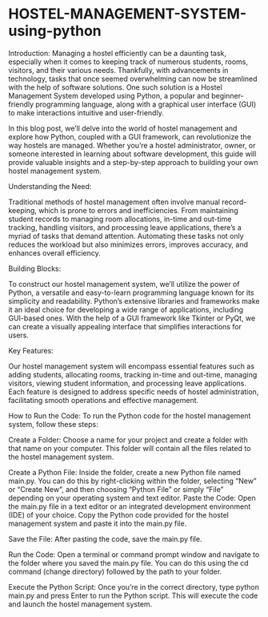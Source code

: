 # HOSTEL-MANAGEMENT-SYSTEM-using-python
Introduction:
Managing a hostel efficiently can be a daunting task, especially when it comes to keeping track of numerous students, rooms, visitors, and their various needs. Thankfully, with advancements in technology, tasks that once seemed overwhelming can now be streamlined with the help of software solutions. One such solution is a Hostel Management System developed using Python, a popular and beginner-friendly programming language, along with a graphical user interface (GUI) to make interactions intuitive and user-friendly.

In this blog post, we’ll delve into the world of hostel management and explore how Python, coupled with a GUI framework, can revolutionize the way hostels are managed. Whether you’re a hostel administrator, owner, or someone interested in learning about software development, this guide will provide valuable insights and a step-by-step approach to building your own hostel management system.

Understanding the Need:

Traditional methods of hostel management often involve manual record-keeping, which is prone to errors and inefficiencies. From maintaining student records to managing room allocations, in-time and out-time tracking, handling visitors, and processing leave applications, there’s a myriad of tasks that demand attention. Automating these tasks not only reduces the workload but also minimizes errors, improves accuracy, and enhances overall efficiency.

Building Blocks:

To construct our hostel management system, we’ll utilize the power of Python, a versatile and easy-to-learn programming language known for its simplicity and readability. Python’s extensive libraries and frameworks make it an ideal choice for developing a wide range of applications, including GUI-based ones. With the help of a GUI framework like Tkinter or PyQt, we can create a visually appealing interface that simplifies interactions for users.

Key Features:

Our hostel management system will encompass essential features such as adding students, allocating rooms, tracking in-time and out-time, managing visitors, viewing student information, and processing leave applications. Each feature is designed to address specific needs of hostel administration, facilitating smooth operations and effective management.

How to Run the Code:
To run the Python code for the hostel management system, follow these steps:

Create a Folder: Choose a name for your project and create a folder with that name on your computer. This folder will contain all the files related to the hostel management system.

Create a Python File: Inside the folder, create a new Python file named main.py. You can do this by right-clicking within the folder, selecting “New” or “Create New”, and then choosing “Python File” or simply “File” depending on your operating system and text editor.
Paste the Code: Open the main.py file in a text editor or an integrated development environment (IDE) of your choice. Copy the Python code provided for the hostel management system and paste it into the main.py file.

Save the File: After pasting the code, save the main.py file.

Run the Code: Open a terminal or command prompt window and navigate to the folder where you saved the main.py file. You can do this using the cd command (change directory) followed by the path to your folder.

Execute the Python Script: Once you’re in the correct directory, type python main.py and press Enter to run the Python script. This will execute the code and launch the hostel management system.
